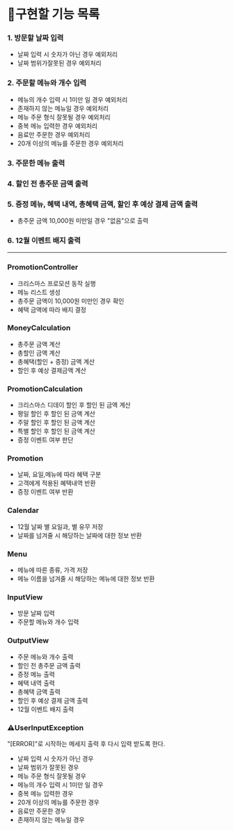 # 📜구현할 기능 목록

### 1. 방문할 날짜 입력
* 날짜 입력 시 숫자가 아닌 경우 예외처리
* 날짜 범위가잘못된 경우 예외처리


### 2. 주문할 메뉴와 개수 입력
* 메뉴의 개수 입력 시 1미만 일 경우 예외처리
* 존재하지 않는 메뉴일 경우 예외처리
* 메뉴 주문 형식 잘못될 경우 예외처리
* 중복 메뉴 입력한 경우 예외처리
* 음료만 주문한 경우 예외처리
* 20개 이상의 메뉴를 주문한 경우 예외처리


### 3. 주문한 메뉴 출력


### 4. 할인 전 총주문 금액 출력


### 5. 증정 메뉴, 혜택 내역, 총혜택 금액, 할인 후 예상 결제 금액 출력
* 총주문 금액 10,000원 미만일 경우 "없음"으로 출력


### 6. 12월 이벤트 배지 출력

---

### PromotionController
* 크리스마스 프로모션 동작 실행
* 메뉴 리스트 생성
* 총주문 금액이 10,000원 미만인 경우 확인
* 혜택 금액에 따라 배지 결정


### MoneyCalculation
* 총주문 금액 계산
* 총할인 금액 계산
* 총혜택(할인 + 증정) 금액 계산
* 할인 후 예상 결제금액 계산


### PromotionCalculation
* 크리스마스 디데이 할인 후 할인 된 금액 계산
* 평일 할인 후 할인 된 금액 계산
* 주말 할인 후 할인 된 금액 계산
* 특별 할인 후 할인 된 금액 계산
* 증정 이벤트 여부 판단


### Promotion
* 날짜, 요일,메뉴에 따라 혜택 구분
* 고객에게 적용된 혜택내역 반환
* 증정 이벤트 여부 반환


### Calendar
* 12월 날짜 별 요일과, 별 유무 저장
* 날짜를 넘겨줄 시 해당하는 날짜에 대한 정보 반환


### Menu
* 메뉴에 따른 종류, 가격 저장
* 메뉴 이름을 넘겨줄 시 해당하는 메뉴에 대한 정보 반환


### InputView
* 방문 날짜 입력
* 주문할 메뉴와 개수 입력


### OutputView
* 주문 메뉴와 개수 출력
* 할인 전 총주문 금액 출력
* 증정 메뉴 출력
* 혜택 내역 출력
* 총혜택 금액 출력
* 할인 후 예상 결제 금액 출력
* 12월 이벤트 배지 출력


### ⚠️UserInputException
"[ERROR]"로 시작하는 메세지 출력 후 다시 입력 받도록 한다.

* 날짜 입력 시 숫자가 아닌 경우
* 날짜 범위가 잘못된 경우
* 메뉴 주문 형식 잘못될 경우
* 메뉴의 개수 입력 시 1미만 일 경우
* 중복 메뉴 입력한 경우
* 20개 이상의 메뉴를 주문한 경우
* 음료만 주문한 경우
* 존재하지 않는 메뉴일 경우






